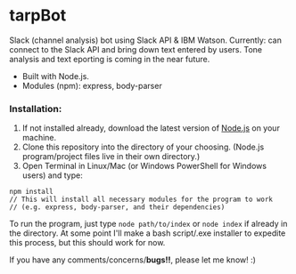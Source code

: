 # tarpBot
Slack (channel analysis) bot using Slack API &amp; IBM Watson.
Currently: can connect to the Slack API and bring down text entered by users. Tone analysis and text eporting is coming in the near future.

- Built with Node.js.
- Modules (npm): express, body-parser

### Installation:
1. If not installed already, download the latest version of [Node.js](https://nodejs.org/) on your machine.
2. Clone this repository into the directory of your choosing. (Node.js program/project files live in their own directory.)
3. Open Terminal in Linux/Mac (or Windows PowerShell for Windows users) and type:
```
npm install 
// This will install all necessary modules for the program to work 
// (e.g. express, body-parser, and their dependencies)
```

To run the program, just type `node path/to/index` or `node index` if already in the directory.
At some point I'll make a bash script/.exe installer to expedite this process, but this should work for now.

If you have any comments/concerns/**bugs!!**, please let me know! :)
